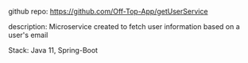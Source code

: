 github repo: https://github.com/Off-Top-App/getUserService

description: Microservice created to fetch user information based on a user's email

Stack: Java 11, Spring-Boot
